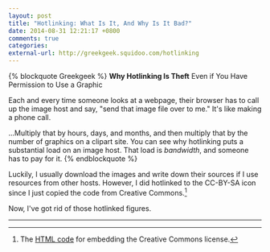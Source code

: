 ```yaml
---
layout: post
title: "Hotlinking: What Is It, And Why Is It Bad?"
date: 2014-08-31 12:21:17 +0800
comments: true
categories: 
external-url: http://greekgeek.squidoo.com/hotlinking
---
```


{% blockquote Greekgeek %}
<strong>Why Hotlinking Is Theft</strong>
Even if You Have Permission to Use a Graphic

Each and every time someone looks at a webpage, their browser has to call up the image host and say, "send that image file over to me." It's like making a phone call.

...Multiply that by hours, days, and months, and then multiply that by the number of graphics on a clipart site. You can see why hotlinking puts a substantial load on an image host. That load is <em>bandwidth</em>, and someone has to pay for it.
{% endblockquote %}

Luckily, I usually download the images and write down their sources if
I use resources from other hosts.  However, I did hotlinked to the
CC-BY-SA icon since I just copied the code from Creative Commons.[^1]

Now, I've got rid of those hotlinked figures.

---
[^1]:
    The [HTML code][code] for embedding the Creative Commons license.

[code]: https://creativecommons.org/choose/results-one?license_code=by-sa&amp;jurisdiction=&amp;version=4.0&amp;lang=en
